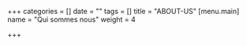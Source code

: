 +++
categories = []
date = ""
tags = []
title = "ABOUT-US"
[menu.main]
name = "Qui sommes nous"
weight = 4

+++
